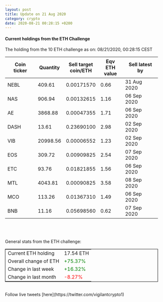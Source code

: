 ```yaml
---
layout: post
title: Update on 21 Aug 2020
category: crypto
date: 2020-08-21 00:28:15 +0200
---
```

<!-- Global site tag (gtag.js) - Google Analytics -->
<script async src="https://www.googletagmanager.com/gtag/js?id=UA-103831149-5"></script>
<script>
  window.dataLayer = window.dataLayer || [];
  function gtag(){dataLayer.push(arguments);}
  gtag('js', new Date());

  gtag('config', 'UA-103831149-5');
</script>


#### Current holdings from the ETH Challenge

The holding from the 10 ETH challenge as on: 08/21/2020, 00:28:15 CEST

|Coin ticker|Quantity|Sell target<br>coin/ETH|Eqv ETH<br>value|Sell latest by|
|-----------|--------|-----------|-----------|--------------|
NEBL|409.61|  0.00171570|0.66|31 Aug 2020|
NAS|906.94|  0.00132615|1.16|06 Sep 2020|
AE|3868.88|  0.00047355|1.71|06 Sep 2020|
DASH|13.61|  0.23690100|2.98|02 Sep 2020|
VIB|20998.56|  0.00006552|1.23|02 Sep 2020|
EOS|309.72|  0.00909825|2.54|07 Sep 2020|
ETC|93.76|  0.01821855|1.56|06 Sep 2020|
MTL|4043.81|  0.00090825|3.58|08 Sep 2020|
MCO|113.26|  0.01367310|1.49|06 Sep 2020|
BNB|11.16|  0.05698560|0.62|07 Sep 2020|

<br>
<br>
<br>
General stats from the ETH challenge:

<table style="border:1px solid black;margin-left:auto;margin-right:auto;">
	<tbody>
	<tr>
		<td>Current ETH holding</td>
		<td>     17.54 ETH</td>
	</tr>
	<tr>
		<td>Overall change of ETH</td>
		<td><font color="green">+75.37%</font></td>
	</tr>
	<tr>
		<td>Change in last week</td>
		<td><font color="green">+16.32%</font></td>
	</tr>
	<tr>
		<td>Change in last month</td>
		<td><font color="red">-8.27%</font></td>
	</tr>
	</tbody>
</table>

<br>
Follow live tweets [here](https://twitter.com/vigilantcrypto1)
<br>
<br>